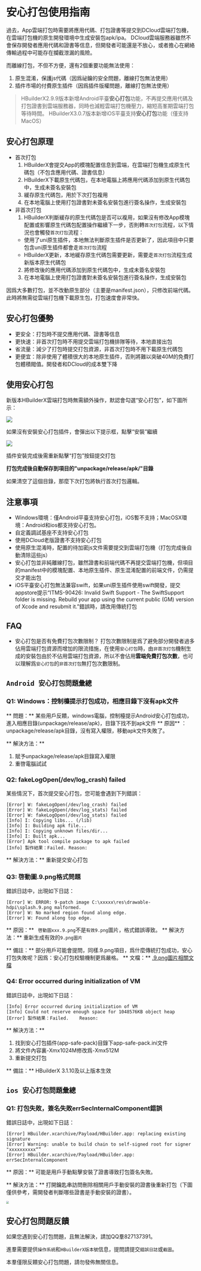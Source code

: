 # 安心打包使用指南

過去，App雲端打包時需要將應用代碼、打包證書等提交到DCloud雲端打包機，在雲端打包機的原生開發環境中生成安裝包apk/ipa。
DCloud雲端服務器雖然不會保存開發者應用代碼和證書等信息，但開發者可能還是不放心，或者擔心在網絡傳輸過程中可能存在攔截泄漏的風險。

而離線打包，不但不方便，還有2個重要功能無法使用：
1. 原生混淆，保護js代碼（因爲祕鑰的安全問題，離線打包無法使用）
2. 插件市場的付費原生插件（因爲插件版權問題，離線打包無法使用）

> HBuilderX2.9.9版本新增Android平臺**安心打包**功能，不再提交應用代碼及打包證書到雲端服務器，同時也減輕雲端打包機壓力，縮短高峯期雲端打包等待時間。
> HBuilderX3.0.7版本新增iOS平臺支持**安心打包**功能（僅支持MacOS）


## 安心打包原理

- 首次打包
  1. HBuilderX會提交App的模塊配置信息到雲端，在雲端打包機生成原生代碼包（不包含應用代碼、證書信息）
  2. HBuilderX下載原生代碼包，在本地電腦上將應用代碼添加到原生代碼包中，生成未簽名安裝包
  3. 緩存原生代碼包，用於下次打包複用
  4. 在本地電腦上使用打包證書對未簽名安裝包進行簽名操作，生成安裝包
- 非首次打包
  1. HBuilderX判斷緩存的原生代碼包是否可以複用，如果沒有修改App模塊配置或影響原生代碼包配置操作繼續下一步，否則轉`首次打包`流程，以下情況也會觸發`首次打包`流程：
    + 使用了uni原生插件，本地無法判斷原生插件是否更新了，因此項目中只要包含uni原生插件都會走`首次打包`流程
    + HBuilderX更新，本地緩存原生代碼包需要更新，需要走`首次打包`流程生成新版本原生代碼包
  2. 將修改後的應用代碼添加到原生代碼包中，生成未簽名安裝包
  3. 在本地電腦上使用打包證書對未簽名安裝包進行簽名操作，生成安裝包

因爲大多數打包，並不改動原生部分（主要是manifest.json），只修改前端代碼。此時將無需從雲端打包機下載原生包，打包速度會非常快。

## 安心打包優勢

- 更安全：打包時不提交應用代碼、證書等信息
- 更快速：非首次打包時不用提交雲端打包機排隊等待，本地直接出包
- 省流量：減少了打包時提交打包資源，非首次打包時不用下載原生代碼包
- 更便宜：除非使用了體積很大的本地原生插件，否則將難以突破40M的免費打包體積閥值。開發者和DCloud的成本雙下降

## 使用安心打包
新版本HBuilderX雲端打包時無需額外操作，默認會勾選“安心打包”，如下圖所示：

<img src="/static/snapshots/app/pack/pack_app_safe.png" class="hd-img" />

如果沒有安裝安心打包插件，會彈出以下提示框，點擊“安裝”繼續

<img src="/static/snapshots/app/pack/pack_app_safe_box.png" class="hd-img" />

插件安裝完成後需重新點擊“打包”按鈕提交打包

**打包完成後自動保存到項目的"unpackage/release/apk/"目錄**

如果清空了這個目錄，那麼下次打包將執行首次打包邏輯。

## 注意事項
- Windows環境：僅Android平臺支持安心打包，iOS暫不支持；MacOSX環境：Android和ios都支持安心打包。
- 自定義調試基座不支持安心打包
- 使用DCloud老版證書不支持安心打包
- 使用原生混淆時，配置的待加密js文件需要提交到雲端打包機（打包完成後自動清除這些js）
- 安心打包並非純離線打包，雖然證書和前端代碼不再提交雲端打包機，但項目的manifest中的模塊配置、本地原生插件、原生混淆配置的前端文件，仍需提交才能出包
- iOS平臺安心打包無法兼容swift，如果uni原生插件使用swift開發，提交appstore提示“ITMS-90426: Invalid Swift Support - The SwiftSupport folder is missing. Rebuild your app using the current public (GM) version of Xcode and resubmit it.”錯誤時，請改用傳統打包

## FAQ
- 安心打包是否有免費打包次數限制？
  打包次數限制是爲了避免部分開發者過多佔用雲端打包資源而增加的限流措施，在使用`安心打包`時，由`非首次打包`機制生成的安裝包由於不佔用雲端打包資源，所以不會佔用**雲端免費打包次數**，也可以理解爲`安心打包`的`非首次打包`無打包次數限制。


## `Android 安心打包問題彙總`

### Q1: Windows：控制檯提示打包成功，相應目錄下沒有apk文件

** 問題：** 某些用戶反饋，windows電腦，控制檯提示Android安心打包成功，進入相應目錄(unpackage/release/apk)，目錄下找不到apk文件
** 原因** ：unpackage/release/apk目錄，沒有寫入權限，移動apk文件失敗了。

** 解決方法：**
1. 賦予unpackage/release/apk目錄寫入權限
2. 重啓電腦試試

### Q2: fakeLogOpen(/dev/log_crash) failed

某些情況下，首次提交安心打包，您可能會遇到下列錯誤：
```
[Error] W: fakeLogOpen(/dev/log_crash) failed
[Error] W: fakeLogOpen(/dev/log_stats) failed
[Error] W: fakeLogOpen(/dev/log_stats) failed
[Info] I: Copying libs... (/lib)
[Info] I: Building apk file...
[Info] I: Copying unknown files/dir...
[Info] I: Built apk...
[Error] Apk tool compile package to apk failed
[Info] 製作結果：Failed. Reason:
```

** 解決方法：** 重新提交安心打包

### Q3: 啓動圖.9.png格式問題

錯誤日誌中，出現如下日誌：
```
[Error] W: ERROR: 9-patch image C:\xxxxx\res\drawable-hdpi\splash.9.png malformed.
[Error] W: No marked region found along edge.
[Error] W: Found along top edge.
```

** 原因：**  ` 啓動圖xxx.9.png`不是`有效9.png`圖片，格式錯誤導致。
** 解決方法：** 重新生成有效的`9.png圖片`

** 備註：**  部分用戶可能會提問，同樣.9.png項目，爲什麼傳統打包成功，安心打包失敗呢？因爲：安心打包校驗機制更爲嚴格。
** 文檔：**  [.9.png圖片相關文檔](https://ask.dcloud.net.cn/article/35527)

### Q4: Error occurred during initialization of VM

錯誤日誌中，出現如下日誌：
```
[Info] Error occurred during initialization of VM
[Info] Could not reserve enough space for 1048576KB object heap
[Error] 製作結果：Failed.    Reason:
```
** 解決方法：**
1. 找到安心打包插件(app-safe-pack)目錄下app-safe-pack.ini文件
2. 將文件內容裏-Xmx1024M修改爲-Xmx512M
3. 重新提交打包

** 備註：**  HBuilderX 3.1.10及以上版本生效

## `ios 安心打包問題彙總`

### Q1: 打包失敗，簽名失敗errSecInternalComponent錯誤

錯誤日誌中，出現如下日誌：
```
[Error] HBuilder.xcarchive/Payload/HBuilder.app: replacing existing signature
[Error] Warning: unable to build chain to self-signed root for signer  "xxxxxxxxxx“”
[Error] HBuilder.xcarchive/Payload/HBuilder.app: errSecInternalComponent
```

** 原因：**  可能是用戶手動點擊安裝了證書導致打包簽名失敗。

** 解決方法：** 打開鑰匙串訪問刪除相關用戶手動安裝的證書後重新打包（下圖僅供參考，需開發者判斷哪些證書是手動安裝的證書）。

<img src="/static/snapshots/tutorial/iossafepackcertinstall.jpeg" style="zoom: 45%;"/>



## 安心打包問題反饋

如果您遇到安心打包問題，且無法解決，請加QQ羣827137391。

進羣需要提供`操作系統`和`HBuilderX版本號`信息，提問請提交`錯誤日誌`或`截圖`。

本羣僅限反饋安心打包問題，請勿發佈無關信息。
